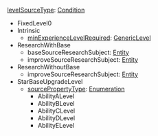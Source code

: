 
[levelSourceType](levelSourceType.md): [Condition](Condition.md)
  * FixedLevel0
  * Intrinsic
    * [minExperienceLevelRequired](GenericLevel.md): [GenericLevel](GenericLevel.md)
  * ResearchWithBase
    * baseSourceResearchSubject: [Entity](Entity.md)
    * improveSourceResearchSubject: [Entity](Entity.md)
  * ResearchWithoutBase
    * improveSourceResearchSubject: [Entity](Entity.md)
  * StarBaseUpgradeLevel
    * [sourcePropertyType](sourcePropertyType.md): [Enumeration](Enumeration.md)
      * AbilityALevel
      * AbilityBLevel
      * AbilityCLevel
      * AbilityDLevel
      * AbilityELevel